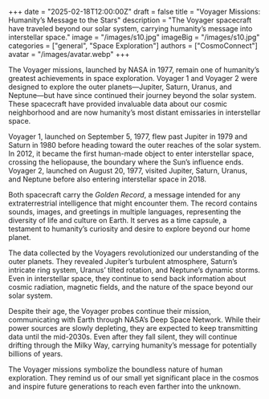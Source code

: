 +++
date = "2025-02-18T12:00:00Z"
draft = false
title = "Voyager Missions: Humanity’s Message to the Stars"
description = "The Voyager spacecraft have traveled beyond our solar system, carrying humanity’s message into interstellar space."
image = "/images/s10.jpg"
imageBig = "/images/s10.jpg"
categories = ["general", "Space Exploration"]
authors = ["CosmoConnect"]
avatar = "/images/avatar.webp"
+++

The Voyager missions, launched by NASA in 1977, remain one of humanity’s greatest achievements in space exploration. Voyager 1 and Voyager 2 were designed to explore the outer planets—Jupiter, Saturn, Uranus, and Neptune—but have since continued their journey beyond the solar system. These spacecraft have provided invaluable data about our cosmic neighborhood and are now humanity’s most distant emissaries in interstellar space.

Voyager 1, launched on September 5, 1977, flew past Jupiter in 1979 and Saturn in 1980 before heading toward the outer reaches of the solar system. In 2012, it became the first human-made object to enter interstellar space, crossing the heliopause, the boundary where the Sun’s influence ends. Voyager 2, launched on August 20, 1977, visited Jupiter, Saturn, Uranus, and Neptune before also entering interstellar space in 2018.

Both spacecraft carry the *Golden Record*, a message intended for any extraterrestrial intelligence that might encounter them. The record contains sounds, images, and greetings in multiple languages, representing the diversity of life and culture on Earth. It serves as a time capsule, a testament to humanity’s curiosity and desire to explore beyond our home planet.

The data collected by the Voyagers revolutionized our understanding of the outer planets. They revealed Jupiter’s turbulent atmosphere, Saturn’s intricate ring system, Uranus’ tilted rotation, and Neptune’s dynamic storms. Even in interstellar space, they continue to send back information about cosmic radiation, magnetic fields, and the nature of the space beyond our solar system.

Despite their age, the Voyager probes continue their mission, communicating with Earth through NASA’s Deep Space Network. While their power sources are slowly depleting, they are expected to keep transmitting data until the mid-2030s. Even after they fall silent, they will continue drifting through the Milky Way, carrying humanity’s message for potentially billions of years.

The Voyager missions symbolize the boundless nature of human exploration. They remind us of our small yet significant place in the cosmos and inspire future generations to reach even farther into the unknown.
